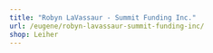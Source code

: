 ```yaml
---
title: "Robyn LaVassaur - Summit Funding Inc."
url: /eugene/robyn-lavassaur-summit-funding-inc/
shop: Leiher
---
```

